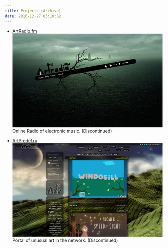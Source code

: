 ```yaml
---
title: Projects (Archive)
date: 2016-12-27 03:10:52
---
```


* [ArtRadio.fm
  ![](/projects-archive/index/artradio-min.png)](http://artradio.su/)
  Online Radio of electronic music. (Discontinued)

* [ArtPredel.ru
  ![](/projects-archive/index/artpredel-min.png)](http://artpredel.ru/)
  Portal of unusual art in the network. (Discontinued)
